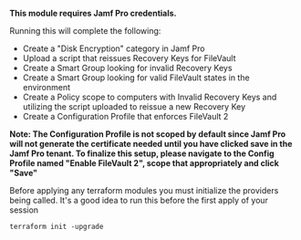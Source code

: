 **This module requires Jamf Pro credentials.**

Running this will complete the following:

- Create a "Disk Encryption" category in Jamf Pro
- Upload a script that reissues Recovery Keys for FileVault
- Create a Smart Group looking for invalid Recovery Keys
- Create a Smart Group looking for valid FileVault states in the environment
- Create a Policy scope to computers with Invalid Recovery Keys and utilizing the script uploaded to reissue a new Recovery Key
- Create a Configuration Profile that enforces FileVault 2

**Note: The Configuration Profile is not scoped by default since Jamf Pro will not generate the certificate needed until you have clicked save in the Jamf Pro tenant. To finalize this setup, please navigate to the Config Profile named "Enable FileVault 2", scope that appropriately and click "Save"**

Before applying any terraform modules you must initialize the providers being called. It's a good idea to run this before the first apply of your session

```
terraform init -upgrade
```